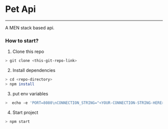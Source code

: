 # Pet Api

--------------------

A MEN stack based api.

### How to start?

1) Clone this repo

```sh
> git clone <this-git-repo-link>
```

2) Install dependencies

```sh
> cd <repo-directory>
> npm install 
```

3) put env variables

```sh
>  echo -e 'PORT=8080\nCONNECTION_STRING="<YOUR-CONNECTION-STRING-HERE>"' >.env
```

4) Start project

```sh
> npm start
```

